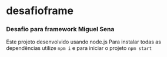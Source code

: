 # desafioframe
### Desafio para framework Miguel Sena 

Este projeto desenvolvido usando node.js Para instalar todas as dependências utilize `npm i` e para iniciar o projeto `npm start`
